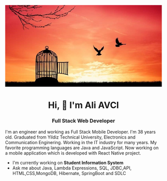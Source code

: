 <img src="https://github.com/ali06avci/ali06avci/blob/main/two-birds-escaping-from-bird-cage.jpg?raw=true">

<h1 align="center">Hi, 👋 I'm Ali AVCI</h1>

<h3 align="center" > Full Stack Web Developer </h3>

<p alignn="justify">
    I'm an engineer and working as Full Stack Mobile Developer. I'm 38 years old.
    Graduated from Yildiz Technical University, Electronics and Communication Enginering.
    Working in the IT industry for many years. My favorite programming languages are Java and JavaScript.
    Now working on a mobile application which is developed with React Native project.
   
</p>

<ul>
    <li>I'm currently working on <b>Student Information System </b></li>
    <li>Ask me about Java, Lambda Expressions, SQL, JDBC,API, HTML,CSS,MongoDB, Hibernate, SpringBoot and SDLC </li>
</ul>
